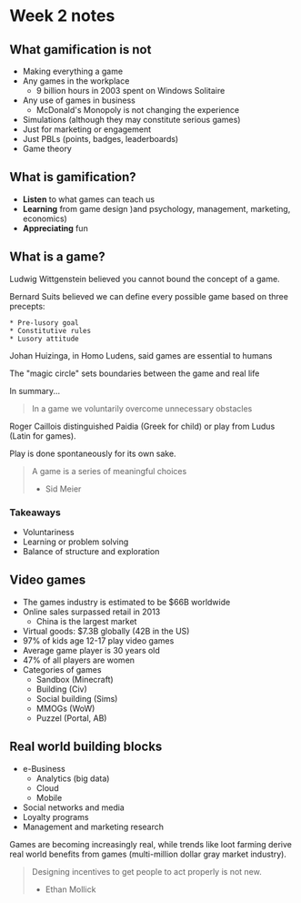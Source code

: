 # Week 2 notes


## What gamification is not

* Making everything a game
* Any games in the workplace
	* 9 billion hours in 2003 spent on Windows Solitaire
* Any use of games in business
	* McDonald's Monopoly is not changing the experience
* Simulations (although they may constitute serious games)
* Just for marketing or engagement
* Just PBLs (points, badges, leaderboards)
* Game theory


## What is gamification?

* __Listen__ to what games can teach us
* __Learning__ from game design )and psychology, management, marketing, economics)
* __Appreciating__ fun


## What is a game?

Ludwig Wittgenstein believed you cannot bound the concept of a game.

Bernard Suits believed we can define every possible game based on three precepts:

	* Pre-lusory goal
	* Constitutive rules
	* Lusory attitude

Johan Huizinga, in Homo Ludens, said games are essential to humans

The "magic circle" sets boundaries between the game and real life

In summary...

> In a game we voluntarily overcome unnecessary obstacles
	
Roger Caillois distinguished Paidia (Greek for child) or play from Ludus (Latin for games).

Play is done spontaneously for its own sake.

> A game is a series of meaningful choices
> - Sid Meier


### Takeaways

* Voluntariness
* Learning or problem solving
* Balance of structure and exploration


## Video games

* The games industry is estimated to be $66B worldwide
* Online sales surpassed retail in 2013
	* China is the largest market
* Virtual goods: $7.3B globally (42B in the US)
* 97% of kids age 12-17 play video games
* Average game player is 30 years old
* 47% of all players are women
* Categories of games
	* Sandbox (Minecraft)
	* Building (Civ)
	* Social building (Sims)
	* MMOGs (WoW)
	* Puzzel (Portal, AB)


## Real world building blocks

* e-Business
	* Analytics (big data)
	* Cloud
	* Mobile
* Social networks and media
* Loyalty programs
* Management and marketing research

Games are becoming increasingly real, while trends like loot farming derive real world benefits from games (multi-million dollar gray market industry).

> Designing incentives to get people to act properly is not new.
> - Ethan Mollick

